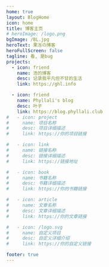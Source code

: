 ```yaml
---
home: true
layout: BlogHome
icon: home
title: 博客主页
# heroImage: /logo.png
bgImage: /BL.jpg
heroText: 果冻の博客
heroFullScreen: false
tagline: 看, 是bug
projects:
  - icon: friend
    name: 浩的博客
    desc: 记录我平凡但不甘的生活
    link: https://ghl.info

  - icon: friend
    name: Phyllali's blog
    desc: 叶子
    link: https://blog.phyllali.club
#   - icon: project
#     name: 项目名称
#     desc: 项目详细描述
#     link: https://你的项目链接

#   - icon: link
#     name: 链接名称
#     desc: 链接详细描述
#     link: https://链接地址

#   - icon: book
#     name: 书籍名称
#     desc: 书籍详细描述
#     link: https://你的书籍链接

#   - icon: article
#     name: 文章名称
#     desc: 文章详细描述
#     link: https://你的文章链接

#   - icon: /logo.svg
#     name: 自定义项目
#     desc: 自定义详细介绍
#     link: https://你的自定义链接

footer: true
---
```

